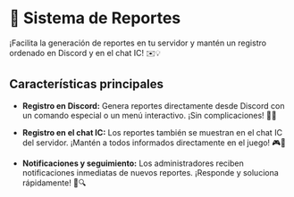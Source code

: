 # 🚀 Sistema de Reportes

¡Facilita la generación de reportes en tu servidor y mantén un registro ordenado en Discord y en el chat IC! ✉️💡

## Características principales

- **Registro en Discord:** Genera reportes directamente desde Discord con un comando especial o un menú interactivo. ¡Sin complicaciones! 💬📝

- **Registro en el chat IC:** Los reportes también se muestran en el chat IC del servidor. ¡Mantén a todos informados directamente en el juego! 🎮📢

- **Notificaciones y seguimiento:** Los administradores reciben notificaciones inmediatas de nuevos reportes. ¡Responde y soluciona rápidamente! 📣🔍
